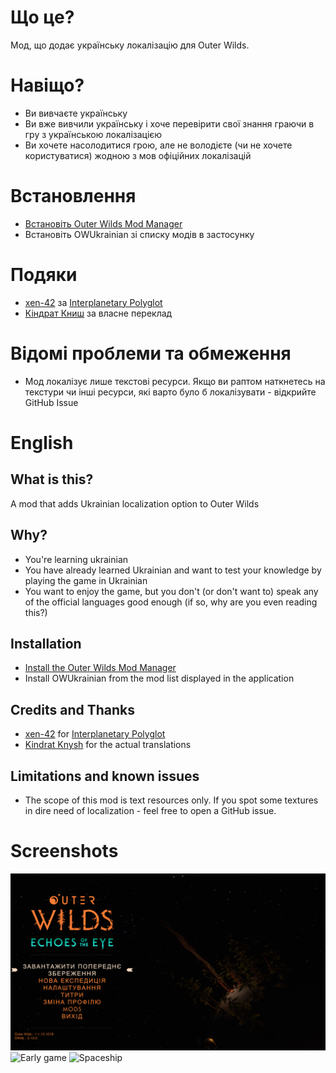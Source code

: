 ﻿# Що це?

Мод, що додає українську локалізацію для Outer Wilds.

# Навіщо?

* Ви вивчаєте українську
* Ви вже вивчили українську і хоче перевірити свої знання граючи в гру з українською локалізацією
* Ви хочете насолодитися грою, але не володієте (чи не хочете користуватися) жодною з мов офіційних локалізацій

# Встановлення

- [Встановіть Outer Wilds Mod Manager](https://outerwildsmods.com/mod-manager/)
- Встановіть OWUkrainian зі списку модів в застосунку

# Подяки

* [xen-42](https://github.com/xen-42) за [Interplanetary Polyglot](https://github.com/xen-42/outer-wilds-localization-utility)
* [Кіндрат Книш](https://steamcommunity.com/profiles/76561198061352389) за власне переклад

# Відомі проблеми та обмеження
* Мод локалізує лише текстові ресурси. Якщо ви раптом наткнетесь на текстури чи інші ресурси, які варто було б локалізувати - відкрийте GitHub Issue 

# English

## What is this?

A mod that adds Ukrainian localization option to Outer Wilds

## Why?

* You're learning ukrainian
* You have already learned Ukrainian and want to test your knowledge by playing the game in Ukrainian
* You want to enjoy the game, but you don't (or don't want to) speak any of the official languages good enough (if so, why are you even reading this?)

## Installation

- [Install the Outer Wilds Mod Manager](https://outerwildsmods.com/mod-manager/)
- Install OWUkrainian from the mod list displayed in the application

## Credits and Thanks

* [xen-42](https://github.com/xen-42) for [Interplanetary Polyglot](https://github.com/xen-42/outer-wilds-localization-utility)
* [Kindrat Knysh](https://steamcommunity.com/profiles/76561198061352389) for the actual translations

## Limitations and known issues
* The scope of this mod is text resources only. If you spot some textures in dire need of localization - feel free to open a GitHub issue.

# Screenshots

![Main menu](/img/screenshot0.png)
![Early game](/img/screenshot1.png)
![Spaceship](/img/screenshot2.png)
